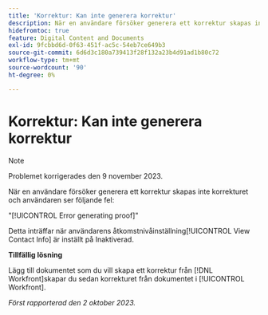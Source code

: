 ```yaml
---
title: 'Korrektur: Kan inte generera korrektur'
description: När en användare försöker generera ett korrektur skapas inte korrekturet och användaren ser ett fel.
hidefromtoc: true
feature: Digital Content and Documents
exl-id: 9fcbbd6d-0f63-451f-ac5c-54eb7ce649b3
source-git-commit: 6d6d3c180a739413f28f132a23b4d91ad1b80c72
workflow-type: tm+mt
source-wordcount: '90'
ht-degree: 0%

---
```


# Korrektur: Kan inte generera korrektur

>[!NOTE]
>
>Problemet korrigerades den 9 november 2023.

När en användare försöker generera ett korrektur skapas inte korrekturet och användaren ser följande fel:

&quot;[!UICONTROL Error generating proof]&quot;

Detta inträffar när användarens åtkomstnivåinställning[!UICONTROL  View Contact Info] är inställt på Inaktiverad.

**Tillfällig lösning**

Lägg till dokumentet som du vill skapa ett korrektur från [!DNL Workfront]skapar du sedan korrekturet från dokumentet i [!UICONTROL Workfront].

_Först rapporterad den 2 oktober 2023._
